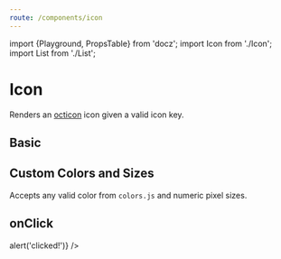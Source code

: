 ```yaml
---
route: /components/icon
---
```


import {Playground, PropsTable} from 'docz';
import Icon from './Icon';
import List from './List';

# Icon

Renders an [octicon](https://github.com/primer/octicons) icon given a valid icon key.

<PropsTable of={Icon} />

## Basic

<Playground>
  <List>
    <Icon icon="octoface" />
    <Icon icon="bug" />
    <Icon icon="credit-card" />
    <Icon active icon="credit-card" />
  </List>
</Playground>

## Custom Colors and Sizes

Accepts any valid color from `colors.js` and numeric pixel sizes.

<Playground>
  <List>
    <Icon icon="octoface" />
    <Icon icon="octoface" color="cyan7" />
    <Icon icon="octoface" color="green8" />
    <Icon icon="octoface" size={50} />
    <Icon icon="octoface" size={100} />
  </List>
</Playground>

## onClick

<Playground>
  <Icon icon="octoface" onClick={() => alert('clicked!')} />
</Playground>
